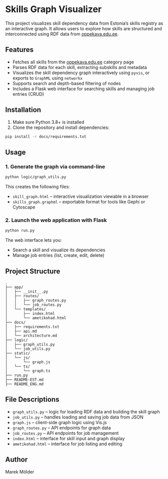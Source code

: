 # Skills Graph Visualizer

This project visualizes skill dependency data from Estonia’s skills registry as an interactive graph. It allows users to explore how skills are structured and interconnected using RDF data from [oppekava.edu.ee](https://oppekava.edu.ee).

## Features

- Fetches all skills from the [oppekava.edu.ee](https://oppekava.edu.ee/a/Kategooria:Haridus:Oskus) category page
- Parses RDF data for each skill, extracting subskills and metadata
- Visualizes the skill dependency graph interactively using `pyvis`, or exports to `GraphML` using `networkx`
- Supports search and depth-based filtering of nodes
- Includes a Flask web interface for searching skills and managing job entries (CRUD)

## Installation

1. Make sure Python 3.8+ is installed
2. Clone the repository and install dependencies:

```bash
pip install -r docs/requirements.txt
```

## Usage

### 1. Generate the graph via command-line
```bash
python logic/graph_utils.py
```
This creates the following files:
- `skill_graph.html` – interactive visualization viewable in a browser
- `skills_graph.graphml` – exportable format for tools like Gephi or Cytoscape

### 2. Launch the web application with Flask
```bash
python run.py
```
The web interface lets you:
- Search a skill and visualize its dependencies
- Manage job entries (list, create, edit, delete)

## Project Structure

```
.
├── app/
│   ├── __init__.py
│   ├── routes/
│   │   ├── graph_routes.py
│   │   └── job_routes.py
│   └── templates/
│       ├── index.html
│       └── ametikohad.html
├── docs/
│   ├── requirements.txt
│   ├── api.md
│   └── architecture.md
├── logic/
│   ├── graph_utils.py
│   └── job_utils.py
├── static/
│   └── js/
│       └── graph.js
│   └── ts/
│       └── graph.ts
├── run.py
├── README-EST.md
├── README_ENG.md
```

## File Descriptions
- `graph_utils.py` – logic for loading RDF data and building the skill graph
- `job_utils.py` – handles loading and saving job data from JSON
- `graph.js` – client-side graph logic using Vis.js
- `graph_routes.py` – API endpoints for graph data
- `job_routes.py` – API endpoints for job management
- `index.html` – interface for skill input and graph display
- `ametikohad.html` – interface for job listing and editing

## Author
Marek Mölder